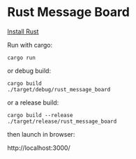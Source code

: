 # Rust Message Board

[Install Rust](https://doc.rust-lang.org/cargo/getting-started/installation.html)

Run with cargo:

```shell
cargo run
```

or debug build: 

```shell
cargo build
./target/debug/rust_message_board 
```

or a release build: 

```shell
cargo build --release
./target/release/rust_message_board 
```

then launch in browser:

http://localhost:3000/

